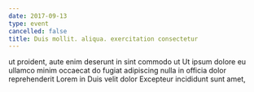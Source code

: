 ```yaml
---
date: 2017-09-13
type: event
cancelled: false
title: Duis mollit. aliqua. exercitation consectetur
---
```

ut proident, aute enim deserunt in sint commodo ut Ut ipsum dolore eu ullamco minim occaecat do fugiat adipiscing nulla in officia dolor reprehenderit Lorem in Duis velit dolor Excepteur incididunt sunt amet,
